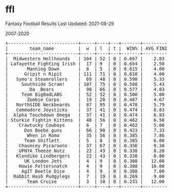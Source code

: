 # ffl
Fantasy Football Results
Last Updated: 2021-08-29

2007-2020
<pre>
+--------------------------+-----+----+---+-------+------------+--------+------------+------+------+------+
|        team_name         |  w  | l  | t |  WIN% | AVG FINISH | CHAMPS | RUNNER UPS | 3RDs | 4THs | LAST |
+--------------------------+-----+----+---+-------+------------+--------+------------+------+------+------+
|  Midwestern Hellhounds   | 104 | 52 | 0 | 0.667 |    2.83    |   5    |     1      |  3   |  1   |  0   |
| Lafayette Fighting Irish |  17 | 9  | 0 | 0.654 |    2.50    |   1    |     0      |  0   |  1   |  0   |
|       Manning Down       |  8  | 5  | 0 | 0.615 |    4.00    |   0    |     0      |  0   |  1   |  0   |
|      Gripit n Ripit      | 111 | 71 | 0 | 0.610 |    4.00    |   2    |     3      |  2   |  1   |  0   |
|   Symo's Steamrollers    |  69 | 48 | 0 | 0.590 |    5.33    |   1    |     0      |  1   |  3   |  0   |
|     Southside Scram!     | 107 | 75 | 0 | 0.588 |    5.43    |   1    |     2      |  2   |  2   |  1   |
|        Da  Bears         |  90 | 66 | 0 | 0.577 |    4.83    |   1    |     2      |  0   |  4   |  0   |
|     Team BigBadLABS      |  52 | 52 | 0 | 0.500 |    5.00    |   0    |     2      |  1   |  0   |  0   |
|       Zombie Corps       |  19 | 20 | 0 | 0.487 |    4.67    |   0    |     1      |  0   |  0   |  0   |
|   NorthSIDE Neckbeards   |  87 | 95 | 0 | 0.478 |    5.79    |   1    |     0      |  2   |  0   |  0   |
|   Commodore Joysticks    |  37 | 41 | 0 | 0.474 |    8.83    |   0    |     0      |  0   |  0   |  3   |
|  Alpha Touchdown Omega   |  37 | 41 | 0 | 0.474 |    6.83    |   0    |     1      |  0   |  0   |  1   |
| Sturkie Fightin Kittens  |  48 | 56 | 0 | 0.462 |    6.50    |   1    |     1      |  1   |  0   |  0   |
|    Crawtucky Cowboys     |  6  | 7  | 0 | 0.462 |    5.00    |   0    |     0      |  0   |  0   |  0   |
|      Don Beebe guns      |  66 | 90 | 0 | 0.423 |    7.33    |   0    |     0      |  2   |  0   |  3   |
|       When in Romo       |  35 | 56 | 0 | 0.385 |    7.86    |   1    |     0      |  0   |  0   |  2   |
|      Team Shiflett       |  5  | 8  | 0 | 0.385 |    6.00    |   0    |     0      |  0   |  0   |  0   |
|    Chauncey Picaroons    |  37 | 67 | 0 | 0.356 |    9.38    |   0    |     1      |  0   |  0   |  4   |
|    UPNYA Theeze Nutz     |  22 | 43 | 0 | 0.338 |    8.20    |   0    |     0      |  0   |  1   |  2   |
|   Klondike Lindbergers   |  22 | 43 | 0 | 0.338 |    8.80    |   0    |     0      |  0   |  0   |  1   |
|      UK London Jets      |  4  | 9  | 0 | 0.308 |   12.00    |   0    |     0      |  0   |  0   |  1   |
|    Howie Feltersnatch    |  4  | 9  | 0 | 0.308 |   10.00    |   0    |     0      |  0   |  0   |  1   |
|     AgIT Beetle Dice     |  4  | 9  | 0 | 0.308 |    7.00    |   0    |     0      |  0   |  0   |  0   |
|  Rabbit Hash Pudgylegs   |  7  | 19 | 0 | 0.269 |    9.00    |   0    |     0      |  0   |  0   |  0   |
|       Team Cruise        |  3  | 10 | 0 | 0.231 |   12.00    |   0    |     0      |  0   |  0   |  1   |
+--------------------------+-----+----+---+-------+------------+--------+------------+------+------+------+
</pre>
